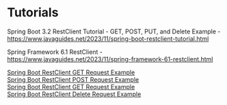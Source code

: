 # Tutorials
Spring Boot 3.2 RestClient Tutorial - GET, POST, PUT, and Delete Example - https://www.javaguides.net/2023/11/spring-boot-restclient-tutorial.html

Spring Framework 6.1 RestClient - https://www.javaguides.net/2023/11/spring-framework-61-restclient.html

<div><a href="https://www.sourcecodeexamples.net/2023/11/spring-boot-restclient-get-request.html" target="_blank">Spring Boot RestClient GET Request Example</a><br></div>

<div><a href="https://www.sourcecodeexamples.net/2023/11/spring-boot-restclient-post-request.html" target="_blank">Spring Boot RestClient POST Request Example</a><br></div>

<div><a href="https://www.sourcecodeexamples.net/2023/11/spring-boot-restclient-get-request.html" target="_blank">Spring Boot RestClient GET Request Example</a><br></div>

<div><a href="https://www.sourcecodeexamples.net/2023/11/spring-boot-restclient-delete-request.html" target="_blank">Spring Boot RestClient Delete Request Example</a></div>
